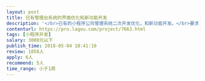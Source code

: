 ```yaml
---                
layout: post       
title: 已有管理台系统的界面优化和新功能开发           
description: '</br>已有的小程序公司管理系统二次开发优化，和新功能开发。</br>要求：</br>1.熟练使用原生微信小程序开发，会使用zanui,weui或wepy</br>2.能尽快投入开发。每天至少4小时以上时间投入</br>3.有一定页面ui优化水平，能把页面做标准</br>需求：对象维护页面，数据统计新功能，审批功能，现有页面小优化等，大多是增删改查。</br>小项目。【限深圳的个人熟手接单。】</br>'     
contenturl: https://pro.lagou.com/project/7663.html      
tags: [小程序开发]            
salary: 3000元以下          
publish_time: 2018-05-04 18:41:10         
review: 1858人                   
apply: 6人                   
recommend: 5人                   
time_range: 小于1周              
---                 
```

